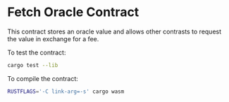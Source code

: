 # Fetch Oracle Contract

This contract stores an oracle value and allows other contrasts to request the value in exchange for a fee.

To test the contract:
``` bash
cargo test --lib
```

To compile the contract:
``` bash
RUSTFLAGS='-C link-arg=-s' cargo wasm
```
